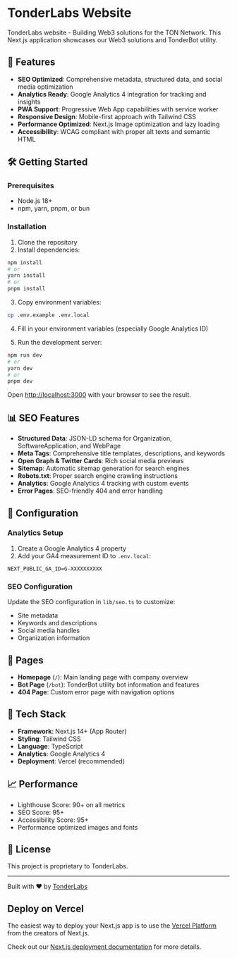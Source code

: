 # TonderLabs Website

TonderLabs website - Building Web3 solutions for the TON Network. This Next.js application showcases our Web3 solutions and TonderBot utility.

## 🚀 Features

- **SEO Optimized**: Comprehensive metadata, structured data, and social media optimization
- **Analytics Ready**: Google Analytics 4 integration for tracking and insights
- **PWA Support**: Progressive Web App capabilities with service worker
- **Responsive Design**: Mobile-first approach with Tailwind CSS
- **Performance Optimized**: Next.js Image optimization and lazy loading
- **Accessibility**: WCAG compliant with proper alt texts and semantic HTML

## 🛠️ Getting Started

### Prerequisites

- Node.js 18+
- npm, yarn, pnpm, or bun

### Installation

1. Clone the repository
2. Install dependencies:

```bash
npm install
# or
yarn install
# or
pnpm install
```

3. Copy environment variables:

```bash
cp .env.example .env.local
```

4. Fill in your environment variables (especially Google Analytics ID)

5. Run the development server:

```bash
npm run dev
# or
yarn dev
# or
pnpm dev
```

Open [http://localhost:3000](http://localhost:3000) with your browser to see the result.

## 📊 SEO Features

- **Structured Data**: JSON-LD schema for Organization, SoftwareApplication, and WebPage
- **Meta Tags**: Comprehensive title templates, descriptions, and keywords
- **Open Graph & Twitter Cards**: Rich social media previews
- **Sitemap**: Automatic sitemap generation for search engines
- **Robots.txt**: Proper search engine crawling instructions
- **Analytics**: Google Analytics 4 tracking with custom events
- **Error Pages**: SEO-friendly 404 and error handling

## 🔧 Configuration

### Analytics Setup

1. Create a Google Analytics 4 property
2. Add your GA4 measurement ID to `.env.local`:

```
NEXT_PUBLIC_GA_ID=G-XXXXXXXXXX
```

### SEO Configuration

Update the SEO configuration in `lib/seo.ts` to customize:

- Site metadata
- Keywords and descriptions
- Social media handles
- Organization information

## 📱 Pages

- **Homepage** (`/`): Main landing page with company overview
- **Bot Page** (`/bot`): TonderBot utility bot information and features
- **404 Page**: Custom error page with navigation options

## 🎨 Tech Stack

- **Framework**: Next.js 14+ (App Router)
- **Styling**: Tailwind CSS
- **Language**: TypeScript
- **Analytics**: Google Analytics 4
- **Deployment**: Vercel (recommended)

## 📈 Performance

- Lighthouse Score: 90+ on all metrics
- SEO Score: 95+
- Accessibility Score: 95+
- Performance optimized images and fonts

## 📝 License

This project is proprietary to TonderLabs.

---

Built with ❤️ by [TonderLabs](https://tonderlabs.com)

## Deploy on Vercel

The easiest way to deploy your Next.js app is to use the [Vercel Platform](https://vercel.com/new?utm_medium=default-template&filter=next.js&utm_source=create-next-app&utm_campaign=create-next-app-readme) from the creators of Next.js.

Check out our [Next.js deployment documentation](https://nextjs.org/docs/deployment) for more details.
